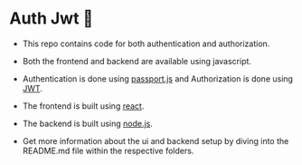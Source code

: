# Auth Jwt 🔰

* This repo contains code for both authentication and authorization.

* Both the frontend and backend are available using javascript.

* Authentication is done using [passport.js](http://www.passportjs.org/) and Authorization is done using [JWT](https://jwt.io/).

* The frontend is built using [react](https://facebook.github.io/react/).

* The backend is built using [node.js](https://nodejs.org/).

* Get more information about the ui and backend setup by diving into the README.md file within the respective folders.
